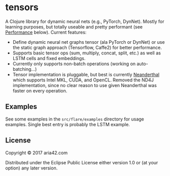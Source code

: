 # tensors

A Clojure library for dynamic neural nets (e.g., PyTorch, DynNet). Mostly for learning purposes, but totally useable and pretty performant (see [Performance]("#perf") below). Current features:

* Define dynamic neural net graphs tensor (ala PyTorch or DynNet) or use the static graph approach (Tensorflow, Caffe2) for better performance.
* Supports basic tensor ops (sum, multiply, concat, split, etc.) as well as LSTM cells and fixed embeddings. 
* Currently only supports non-batch operations (working on auto-batching...)
* Tensor implementation is pluggable, but best is currently [Neanderthal](http://github.com/uncomplicate/neanderthal) which supports Intel MKL, CUDA, and OpenCL. Removed the ND4J implementation, since no clear reason to use given Neanderthal was faster on every operation.

## Examples

See some examples in the `src/flare/examples` directory for usage examples. Single best entry is probably the LSTM example.


## License

Copyright © 2017 aria42.com

Distributed under the Eclipse Public License either version 1.0 or (at
your option) any later version.
